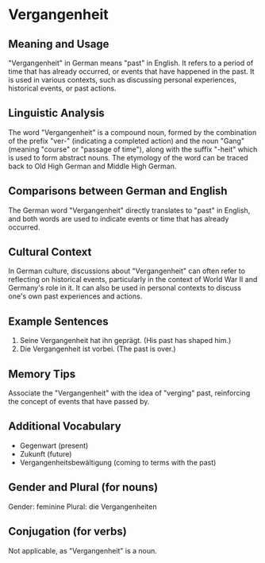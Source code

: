 # Vergangenheit
## Meaning and Usage
"Vergangenheit" in German means "past" in English. It refers to a period of time that has already occurred, or events that have happened in the past. It is used in various contexts, such as discussing personal experiences, historical events, or past actions.

## Linguistic Analysis
The word "Vergangenheit" is a compound noun, formed by the combination of the prefix "ver-" (indicating a completed action) and the noun "Gang" (meaning "course" or "passage of time"), along with the suffix "-heit" which is used to form abstract nouns. The etymology of the word can be traced back to Old High German and Middle High German.

## Comparisons between German and English
The German word "Vergangenheit" directly translates to "past" in English, and both words are used to indicate events or time that has already occurred.

## Cultural Context
In German culture, discussions about "Vergangenheit" can often refer to reflecting on historical events, particularly in the context of World War II and Germany's role in it. It can also be used in personal contexts to discuss one's own past experiences and actions.

## Example Sentences
1. Seine Vergangenheit hat ihn geprägt. (His past has shaped him.)
2. Die Vergangenheit ist vorbei. (The past is over.)

## Memory Tips
Associate the "Vergangenheit" with the idea of "verging" past, reinforcing the concept of events that have passed by.

## Additional Vocabulary
- Gegenwart (present)
- Zukunft (future)
- Vergangenheitsbewältigung (coming to terms with the past)

## Gender and Plural (for nouns)
Gender: feminine
Plural: die Vergangenheiten

## Conjugation (for verbs)
Not applicable, as "Vergangenheit" is a noun.